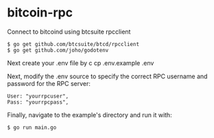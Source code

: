 # bitcoin-rpc
Connect to bitcoind using btcsuite rpcclient

    $ go get github.com/btcsuite/btcd/rpcclient
    $ go get github.com/joho/godotenv

Next create your .env file by c
    cp .env.example .env

Next, modify the .env source to specify the correct RPC username and password for the RPC server:

	User: "yourrpcuser",
	Pass: "yourrpcpass",

Finally, navigate to the example's directory and run it with:


    $ go run main.go